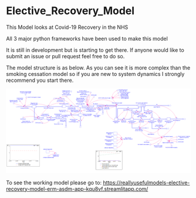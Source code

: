 # Elective_Recovery_Model
This Model looks at Covid-19 Recovery in the NHS

All 3 major python frameworks have been used to make this model

It is still in development but is starting to get there. If anyone would like to submit an issue or pull request feel free to do so.

The model structure is as below. As you can see it is more complex than the smoking cessation model so if you are new to system dynamics I strongly recommend you start there.

![Elective_Recovery_Model](https://github.com/ReallyUsefulModels/Elective_Recovery_Model/blob/main/Elective_Recovery_Model.PNG)

To see the working model please go to: https://reallyusefulmodels-elective-recovery-model-erm-asdm-app-kqu8vf.streamlitapp.com/
